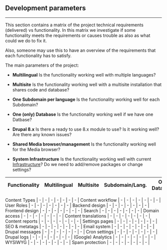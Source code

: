 ## Development parameters
--------------------------
This section contains a matrix of the project technical requirements (delivered) vs functionality.
In this matrix we investigate if some functionality meets the requirements or causes trouble as also as what could we do to fix it.

Also, someone may use this to have an overview of the requirements that each functionality has to satisfy.

The main parameters of the project:

- **Multilingual**
Is the functionality working well with multiple languages?

- **Multisite**
Is the functionality working well with a multisite installation that shares code and database?

- **One Subdomain per language**
Is the functionality working well for each Subdomain?

- **One (only) Database**
Is the functionality working well if we have one Datbase?

- **Drupal 8.x**
Is there a ready to use 8.x module to use? Is it working well? Are there any known issues?

- **Shared Media browser/management**
Is the functionality working well for the Media browser?

- **System Infrastructure**
Is the functionality working well with current [Infrastructure](infrastructure)? Do we need to add/remove packages or change settings?

Functionality | Multilingual   | Multisite    | Subdomain/Lang.   | One Database    | Drupal 8.x     | Shared Media    | Infrastructure   |
--------------| ---------------| -------------| ------------------| ----------------| ---------------| ----------------| -----------------|

Content Types        | - | - | - | - | - | - | - |
Content workflow     | - | - | - | - | - | - | - |
User Roles           | - | - | - | - | - | - | - |
Backend design       | - | - | - | - | - | - | - |
Frontend design      | - | - | - | - | - | - | - |
Search               | - | - | - | - | - | - | - |
Domain access        | - | - | - | - | - | - | - |
Content translations | - | - | - | - | - | - | - |
Content reports      | - | - | - | - | - | - | - |
Settings pages       | - | - | - | - | - | - | - |
SEO & metatags       | - | - | - | - | - | - | - |
Email system         | - | - | - | - | - | - | - |
Drupal messages      | - | - | - | - | - | - | - |
Cron settings        | - | - | - | - | - | - | - |
Drupal logs          | - | - | - | - | - | - | - |
(Google) Analytics   | - | - | - | - | - | - | - |
WYSIWYG              | - | - | - | - | - | - | - |
Spam protection      | - | - | - | - | - | - | - |
